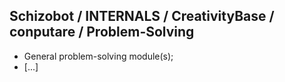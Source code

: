 ## Schizobot / INTERNALS / CreativityBase / conputare / Problem-Solving
* General problem-solving module(s);
* [...]
